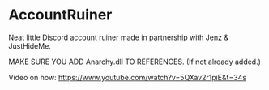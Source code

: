 # AccountRuiner
Neat little Discord account ruiner made in partnership with Jenz & JustHideMe.

MAKE SURE YOU ADD Anarchy.dll TO REFERENCES. (If not already added.)

Video on how: https://www.youtube.com/watch?v=5QXav2r1piE&t=34s
